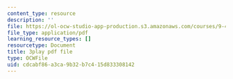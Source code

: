 ```yaml
---
content_type: resource
description: ''
file: https://ol-ocw-studio-app-production.s3.amazonaws.com/courses/9-40-introduction-to-neural-computation-spring-2018/cdcabf86a3ca9b32b7c415d833308142_fCqt07IXUPI.pdf
file_type: application/pdf
learning_resource_types: []
resourcetype: Document
title: 3play pdf file
type: OCWFile
uid: cdcabf86-a3ca-9b32-b7c4-15d833308142
---
```

